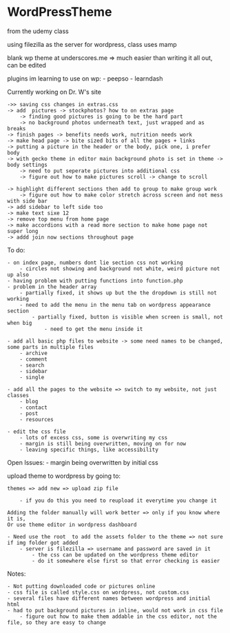 # WordPressTheme

from the udemy class

using filezilla as the server for wordpress, class uses mamp

blank wp theme at underscores.me
	 => much easier than writing it all out, can be edited 

plugins im learning to use on wp:
	- peepso
	- learndash

Currently working on Dr. W's site 

	->> saving css changes in extras.css
	-> add  pictures -> stockphotos? how to on extras page 
		-> finding good pictures is going to be the hard part
		-> no background photos underneath text, just wrapped and as breaks
	-> finish pages -> benefits needs work, nutrition needs work
	-> make head page -> bite sized bits of all the pages + links
	-> putting a picture in the header or the body, pick one, i prefer body
	-> with gecko theme in editor main background photo is set in theme -> body settings
		-> need to put seperate pictures into additional css
		-> figure out how to make pictures scroll -> change to scroll
		
	-> highlight different sections then add to group to make group work
		-> figure out how to make color stretch across screen and not mess with side bar
	-> add sidebar to left side too
	-> make text sixe 12
	-> remove top menu from home page
	-> make accordions with a read more section to make home page not super long
	-> addd join now sections throughout page
	

To do: 

	- on index page, numbers dont lie section css not working
		- circles not showing and background not white, weird picture not up also
	- having problem with putting functions into function.php
	- problem in the header array 
		- partially fixed, it shows up but the the dropdown is still not working
		- need to add the menu in the menu tab on wordpress appearance section
			- partially fixed, button is visible when screen is small, not when big
				- need to get the menu inside it

	- add all basic php files to website -> some need names to be changed, some parts in multiple files
		- archive
		- comment
		- search
		- sidebar
		- single
	
	- add all the pages to the website => switch to my website, not just classes
		- blog
		- contact
		- post
		- resources	
	
	- edit the css file
		- lots of excess css, some is overwriting my css
		- margin is still being overwritten, moving on for now
		- leaving specific things, like accessibility
		
		
Open Issues:
	- margin being overwritten by initial css
		

upload theme to wordpress by going to:

	themes => add new => upload zip file
	
		- if you do this you need to reupload it everytime you change it
		
	Adding the folder manually will work better => only if you know where it is, 
	Or use theme editor in wordpress dashboard
	
	- Need use the root  to add the assets folder to the theme => not sure if img folder got added
		- server is filezilla => username and password are saved in it
			- the css can be updated on the wordpress theme editor
			- do it somewhere else first so that error checking is easier

Notes:

	- Not putting downloaded code or pictures online
	- css file is called style.css on wordpress, not custom.css
	- several files have different names between wordpress and initial html
	- had to put background pictures in inline, would not work in css file
		- figure out how to make them addable in the css editor, not the file, so they are easy to change
